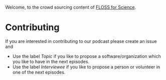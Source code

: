 Welcome, to the crowd sourcing content of [FLOSS for Science](https://flossforscience.com). 

# Contributing

If you are interested in contributing to our podcast please create an issue
and

* Use the label *Topic* if you like to propose a software/organization which you like to have in the next episodes.
* Use the label *Interviewee* if you like to propose a person or volunteer in one of the next episodes.


